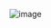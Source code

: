 ![image](https://github.com/companyakis/pygame-for-rl/assets/77589867/4b102a00-0338-432a-a180-12873f0a116d)
